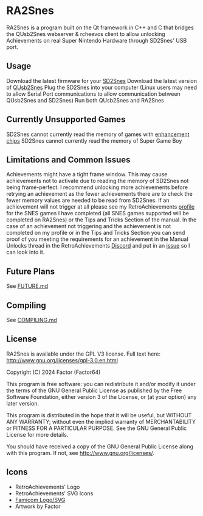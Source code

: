 # RA2Snes

RA2Snes is a program built on the Qt framework in C++ and C that bridges the QUsb2Snes webserver & rcheevos client to allow unlocking Achievements on real Super Nintendo Hardware through SD2Snes' USB port.

## Usage

Download the latest firmware for your [SD2Snes](https://sd2snes.de/blog/downloads)
Download the latest version of [QUsb2Snes](https://github.com/Skarsnik/QUsb2snes/releases)
Plug the SD2Snes into your computer (Linux users may need to allow Serial Port communications to allow communication between QUsb2Snes and SD2Snes)
Run both QUsb2Snes and RA2Snes

## Currently Unsupported Games

SD2Snes cannot currently read the memory of games with [enhancement chips](https://en.wikipedia.org/wiki/List_of_Super_NES_enhancement_chips)
SD2Snes cannot currently read the memory of Super Game Boy

## Limitations and Common Issues

Achievements might have a tight frame window. This may cause achievements not to activate due to reading the memory of SD2Snes not being frame-perfect. 
I recommend unlocking more achievements before retrying an achievement as the fewer achievements there are to check the fewer memory values are needed to be read from SD2Snes.
If an achievement will not trigger at all please see my RetroAchievements [profile](https://retroachievements.org/user/Factor64) for the SNES games I have completed (all SNES games supported will be completed on RA2Snes) or the Tips and Tricks Section of the manual.
In the case of an achievement not triggering and the achievement is not completed on my profile or in the Tips and Tricks Section you can send proof of you meeting the requirements for an achievement in the Manual Unlocks thread in the RetroAchievements [Discord](https://discord.gg/dq2E4hE) and put in an [issue](https://github.com/Factor-64/ra2snes/issues) so I can look into it.

## Future Plans

See [FUTURE.md](FUTURE.md)

## Compiling

See [COMPILING.md](COMPILING.md)

## License

RA2Snes is available under the GPL V3 license.  Full text here: <http://www.gnu.org/licenses/gpl-3.0.en.html>

Copyright (C) 2024 Factor (Factor64)

This program is free software: you can redistribute it and/or modify
it under the terms of the GNU General Public License as published by
the Free Software Foundation, either version 3 of the License, or
(at your option) any later version.

This program is distributed in the hope that it will be useful,
but WITHOUT ANY WARRANTY; without even the implied warranty of
MERCHANTABILITY or FITNESS FOR A PARTICULAR PURPOSE.  See the
GNU General Public License for more details.

You should have received a copy of the GNU General Public License
along with this program.  If not, see <http://www.gnu.org/licenses/>.

## Icons

* RetroAchievements' Logo
* RetroAchievements' SVG Icons
* [Famicom Logo/SVG](https://en.wikipedia.org/wiki/File:Super_Famicom_logo.svg)
* Artwork by Factor
